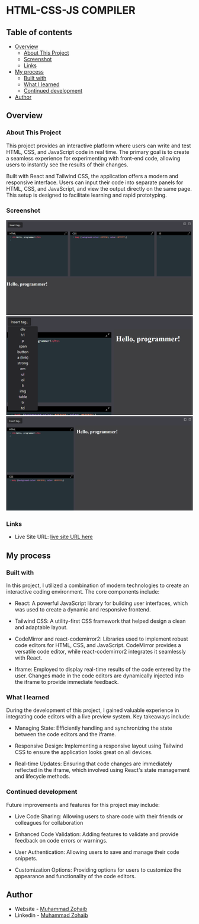 # HTML-CSS-JS COMPILER

## Table of contents

- [Overview](#overview)
  - [About This Project](#about-this-project)
  - [Screenshot](#screenshot)
  - [Links](#links)
- [My process](#my-process)
  - [Built with](#built-with)
  - [What I learned](#what-i-learned)
  - [Continued development](#continued-development)
- [Author](#author)

## Overview

### About This Project

This project provides an interactive platform where users can write and test HTML, CSS, and JavaScript code in real time. The primary goal is to create a seamless experience for experimenting with front-end code, allowing users to instantly see the results of their changes.

Built with React and Tailwind CSS, the application offers a modern and responsive interface. Users can input their code into separate panels for HTML, CSS, and JavaScript, and view the output directly on the same page. This setup is designed to facilitate learning and rapid prototyping.

### Screenshot

![](./public/image.png)
![](./public/image2.png)
![](./public/image3.png)

### Links

- Live Site URL: [live site URL here](https://your-live-site-url.com)

## My process

### Built with

In this project, I utilized a combination of modern technologies to create an interactive coding environment. The core components include:

- React: A powerful JavaScript library for building user interfaces, which was used to create a dynamic and responsive frontend.

- Tailwind CSS: A utility-first CSS framework that helped design a clean and adaptable layout.

- CodeMirror and react-codemirror2: Libraries used to implement robust code editors for HTML, CSS, and JavaScript. CodeMirror provides a versatile code editor, while react-codemirror2 integrates it seamlessly with React.

- Iframe: Employed to display real-time results of the code entered by the user. Changes made in the code editors are dynamically injected into the iframe to provide immediate feedback.

### What I learned
During the development of this project, I gained valuable experience in integrating code editors with a live preview system. Key takeaways include:

- Managing State: Efficiently handling and synchronizing the state between the code editors and the iframe.

- Responsive Design: Implementing a responsive layout using Tailwind CSS to ensure the application looks great on all devices.
- Real-time Updates: Ensuring that code changes are immediately reflected in the iframe, which involved using React's state management and lifecycle methods.

### Continued development

Future improvements and features for this project may include:

- Live Code Sharing: Allowing users to share code with their friends or colleagues for collaboration

- Enhanced Code Validation: Adding features to validate and provide feedback on code errors or warnings.

- User Authentication: Allowing users to save and manage their code snippets.

- Customization Options: Providing options for users to customize the appearance and functionality of the code editors.



## Author

- Website - [Muhammad Zohaib](https://muhammadzohaib4.wordpress.com/)
- Linkedin - [Muhammad Zohaib](www.linkedin.com/in/muhammad-zohaib-a42923316)